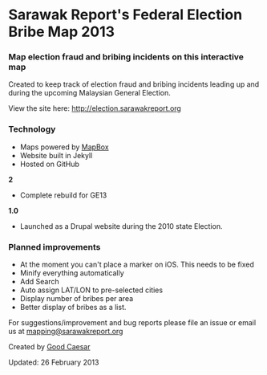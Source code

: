 # Sarawak Report's Federal Election Bribe Map 2013

### Map election fraud and bribing incidents on this interactive map

Created to keep track of election fraud and bribing incidents leading up and during the upcoming Malaysian General Election. 

View the site here: <a href="http://election.sarawakreport.org">http://election.sarawakreport.org</a>

### Technology

- Maps powered by <a href="http://mapbox.com">MapBox</a>
- Website built in Jekyll
- Hosted on GitHub

**2**
- Complete rebuild for GE13
 
**1.0**
- Launched as a Drupal website during the 2010 state Election.

### Planned improvements

- At the moment you can't place a marker on iOS. This needs to be fixed
- Minify everything automatically
- Add Search
- Auto assign LAT/LON to pre-selected cities
- Display number of bribes per area
- Better display of bribes as a list.

For suggestions/improvement and bug reports please file an issue or email us at mapping@sarawakreport.org

Created by <a href="http://goodcaesar.com">Good Caesar</a>

Updated: 26 February 2013
